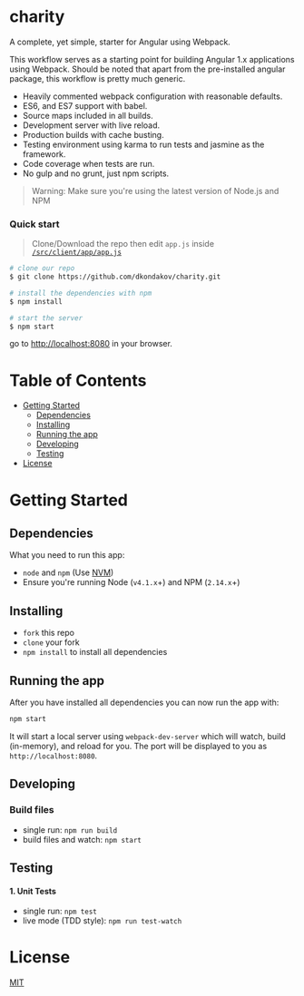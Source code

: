 # charity


A complete, yet simple, starter for Angular using Webpack.

This workflow serves as a starting point for building Angular 1.x applications using Webpack.
Should be noted that apart from the pre-installed angular package, this workflow is pretty much generic.

* Heavily commented webpack configuration with reasonable defaults.
* ES6, and ES7 support with babel.
* Source maps included in all builds.
* Development server with live reload.
* Production builds with cache busting.
* Testing environment using karma to run tests and jasmine as the framework.
* Code coverage when tests are run.
* No gulp and no grunt, just npm scripts.

>Warning: Make sure you're using the latest version of Node.js and NPM

### Quick start

> Clone/Download the repo then edit `app.js` inside [`/src/client/app/app.js`](/src/client/app/app.js)

```bash
# clone our repo
$ git clone https://github.com/dkondakov/charity.git

# install the dependencies with npm
$ npm install

# start the server
$ npm start
```

go to [http://localhost:8080](http://localhost:8080) in your browser.

# Table of Contents

* [Getting Started](#getting-started)
    * [Dependencies](#dependencies)
    * [Installing](#installing)
    * [Running the app](#running-the-app)
    * [Developing](#developing)
    * [Testing](#testing)
* [License](#license)

# Getting Started

## Dependencies

What you need to run this app:
* `node` and `npm` (Use [NVM](https://github.com/creationix/nvm))
* Ensure you're running Node (`v4.1.x`+) and NPM (`2.14.x`+)

## Installing

* `fork` this repo
* `clone` your fork
* `npm install` to install all dependencies

## Running the app

After you have installed all dependencies you can now run the app with:
```bash
npm start
```

It will start a local server using `webpack-dev-server` which will watch, build (in-memory), and reload for you. 
The port will be displayed to you as `http://localhost:8080`.

## Developing

### Build files

* single run: `npm run build`
* build files and watch: `npm start`

## Testing

#### 1. Unit Tests

* single run: `npm test`
* live mode (TDD style): `npm run test-watch`

# License

[MIT](./LICENSE)
